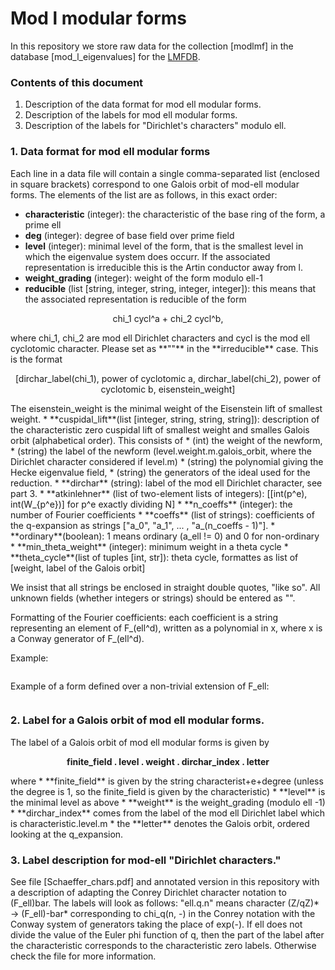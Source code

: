 # Mod l modular forms

In this repository we store raw data for the collection [modlmf] in the database [mod_l_eigenvalues] for the [LMFDB](https://github.com/LMFDB/lmfdb).


### Contents of this document
1. Description of the data format for mod ell modular forms. 
2. Description of the labels for mod ell modular forms.
3. Description of the labels for "Dirichlet's characters" modulo ell. 

### 1. Data format for mod ell modular forms

Each line in a data file will contain a single comma-separated list (enclosed in square brackets) correspond to one Galois orbit of mod-ell modular forms. The elements of the list are as follows, in this exact order:

* **characteristic** (integer): the characteristic of the base ring of the form, a prime ell
* **deg** (integer): degree of base field over prime field
* **level** (integer): minimal level of the form, that is the smallest level in which the eigenvalue system does occurr. If the associated representation is irreducible this is the Artin conductor away from l.
* **weight_grading** (integer): weight of the form modulo ell-1
* **reducible** (list [string, integer, string, integer, integer]): this means that the associated representation is reducible of the form 
<p align="center">
chi_1 cycl^a + chi_2 cycl^b, 
</p>
where chi_1, chi_2 are mod ell Dirichlet characters and cycl is the mod ell cyclotomic character. Please set as **""** in the **irreducible** case. This is the format
<p align="center">
[dirchar_label(chi_1), power of cyclotomic a, dirchar_label(chi_2), power of cyclotomic b, eisenstein_weight] 
</p>
The eisenstein_weight is the minimal weight of the Eisenstein lift of smallest weight.
* **cuspidal_lift**(list [integer, string, string, string]): description of the characteristic zero cuspidal lift of smallest weight and smalles Galois orbit (alphabetical order). This consists of 
    * (int) the weight of the newform, 
    * (string) the label of the newform (level.weight.m.galois_orbit, where the Dirichlet character considered if level.m)
    * (string) the polynomial giving the Hecke eigenvalue field, 
    * (string) the generators of the ideal used for the reduction.
* **dirchar** (string): label of the mod ell Dirichlet character, see part 3. 
* **atkinlehner** (list of two-element lists of integers): [[int(p^e), int(W_{p^e})] for p^e exactly dividing N] 
* **n_coeffs** (integer): the number of Fourier coefficients
* **coeffs** (list of strings): coefficients of the q-expansion as strings ["a_0", "a_1", ... , "a_(n_coeffs - 1)"].
* **ordinary**(boolean): 1 means ordinary (a_ell != 0) and 0 for non-ordinary
* **min_theta_weight** (integer): minimum weight in a theta cycle
* **theta_cycle**(list of tuples [int, str]): theta cycle, formattes as list of [weight, label of the Galois orbit]

We insist that all strings be enclosed in straight double quotes, "like so". 
All unknown fields (whether integers or strings) should be entered as "".

Formatting of the Fourier coefficients: each coefficient is a string representing an element of F_(ell^d), written as a polynomial in x, where x is a Conway generator of F_(ell^d).

Example:  
```

```

Example of a form defined over a non-trivial extension of F_ell: 
```

```

### 2. Label for a Galois orbit of mod ell modular forms. 

The label of a Galois orbit of mod ell modular forms is given by

<p align="center" ><b>
finite_field . level . weight . dirchar_index . letter
</b></p>  
where 
* **finite_field** is given by the string characterist+e+degree (unless the degree is 1, so the finite_field is given by the characteristic)
* **level** is the minimal level as above
* **weight** is the weight_grading (modulo ell -1)
* **dirchar_index** comes from the label of the mod ell Dirichlet label which is characteristic.level.m
* the **letter** denotes the Galois orbit, ordered looking at the q_expansion.


### 3. Label description for mod-ell "Dirichlet characters." 

See file [Schaeffer_chars.pdf] and annotated version in this repository with a description of adapting the Conrey Dirichlet character notation to (F_ell)bar. 
The labels will look as follows: "ell.q.n" means character (Z/qZ)* -> (F_ell)-bar* corresponding to chi_q(n, -) in the Conrey notation with the Conway system of generators taking the place of exp(-). If ell does not divide the value of the Euler phi function of q, then the part of the label after the characteristic corresponds to the characteristic zero labels. Otherwise check the file for more information.

